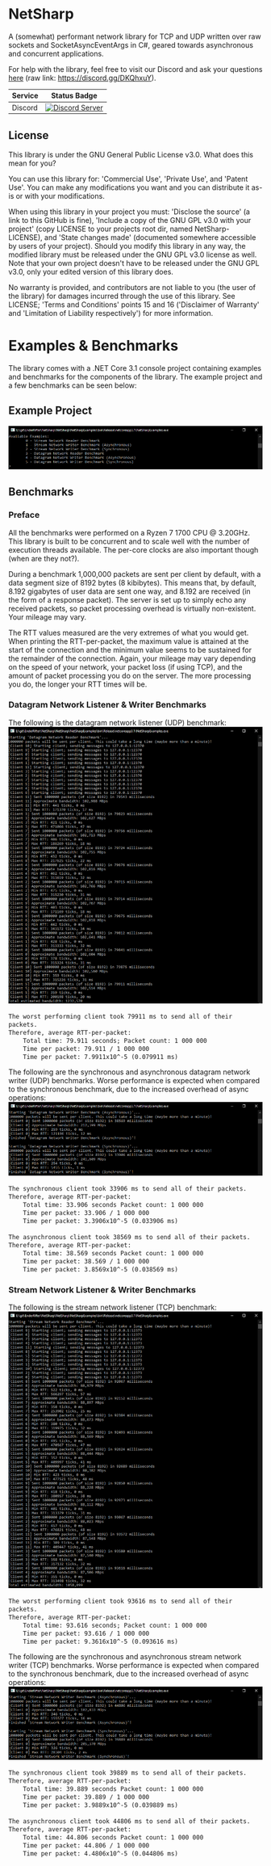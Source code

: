 # NetSharp
A (somewhat) performant network library for TCP and UDP written over raw sockets and SocketAsyncEventArgs in C#, geared towards asynchronous and concurrent applications.

For help with the library, feel free to visit our Discord and ask your questions [here](https://discord.gg/DKQhxuY) (raw link: https://discord.gg/DKQhxuY).

| Service | Status Badge |
| ------- | ------------ |
| Discord | [![Discord Server][discord-server-badge]](https://discord.gg/DKQhxuY) |

## License
This library is under the GNU General Public License v3.0. What does this mean for you?

You can use this library for: 'Commercial Use', 'Private Use', and 'Patent Use'. You can make any modifications you want and you can distribute it as-is or with your modifications.

When using this library in your project you must: 'Disclose the source' (a link to this GitHub is fine), 'Include a copy of the GNU GPL v3.0 with your project' (copy LICENSE to your projects root dir, named NetSharp-LICENSE), and 'State changes made' (documented somewhere accessible by users of your project). Should you modify this library in any way, the modified library must be released under the GNU GPL v3.0 license as well. Note that your own project doesn't have to be released under the GNU GPL v3.0, only your edited version of this library does.

No warranty is provided, and contributors are not liable to you (the user of the library) for damages incurred through the use of this library. See LICENSE; 'Terms and Conditions' points 15 and 16 ('Disclaimer of Warranty' and 'Limitation of Liability respectively') for more information.

# Examples & Benchmarks
The library comes with a .NET Core 3.1 console project containing examples and benchmarks for the components of the library. The example project and a few benchmarks can be seen below:

## Example Project
![Example Project 'Main Menu'][example-project]

## Benchmarks

### Preface
All the benchmarks were performed on a Ryzen 7 1700 CPU @ 3.20GHz. This library is built to be concurrent and to scale well with the number of execution threads available. The per-core clocks are also important though (when are they not?).

During a benchmark 1,000,000 packets are sent per client by default, with a data segment size of 8192 bytes (8 kibibytes). This means that, by default, 8.192 gigabytes of user data are sent one way, and 8.192 are received (in the form of a response packet). The server is set up to simply echo any received packets, so packet processing overhead is virtually non-existent. Your mileage may vary.

The RTT values measured are the very extremes of what you would get. When printing the RTT-per-packet, the maximum value is attained at the start of the connection and the minimum value seems to be sustained for the remainder of the connection. Again, your mileage may vary depending on the speed of your network, your packet loss (if using TCP), and the amount of packet processing you do on the server. The more processing you do, the longer your RTT times will be.

### Datagram Network Listener & Writer Benchmarks
The following is the datagram network listener (UDP) benchmark:
![Datagram Network Listener Benchmark][datagram-network-listener-benchmark]

```
The worst performing client took 79911 ms to send all of their packets.
Therefore, average RTT-per-packet:
    Total time: 79.911 seconds; Packet count: 1 000 000
    Time per packet: 79.911 / 1 000 000
    Time per packet: 7.9911x10^-5 (0.079911 ms)
```

The following are the synchronous and asynchronous datagram network writer (UDP) benchmarks. Worse performance is expected when compared to the synchronous benchmark, due to the increased overhead of async operations:
![Datagram Network Writer Benchmark][datagram-network-writer-benchmark]

```
The synchronous client took 33906 ms to send all of their packets.
Therefore, average RTT-per-packet:
    Total time: 33.906 seconds Packet count: 1 000 000
    Time per packet: 33.906 / 1 000 000
    Time per packet: 3.3906x10^-5 (0.033906 ms)

The asynchronous client took 38569 ms to send all of their packets.
Therefore, average RTT-per-packet:
    Total time: 38.569 seconds Packet count: 1 000 000
    Time per packet: 38.569 / 1 000 000
    Time per packet: 3.8569x10^-5 (0.038569 ms)
```

### Stream Network Listener & Writer Benchmarks
The following is the stream network listener (TCP) benchmark:
![Stream Network Listener Benchmark][stream-network-listener-benchmark]

```
The worst performing client took 93616 ms to send all of their packets.
Therefore, average RTT-per-packet:
    Total time: 93.616 seconds; Packet count: 1 000 000
    Time per packet: 93.616 / 1 000 000
    Time per packet: 9.3616x10^-5 (0.093616 ms)
```

The following are the synchronous and asynchronous stream network writer (TCP) benchmarks. Worse performance is expected when compared to the synchronous benchmark, due to the increased overhead of async operations:
![Stream Network Writer Benchmark][stream-network-writer-benchmark]

```
The synchronous client took 39889 ms to send all of their packets.
Therefore, average RTT-per-packet:
    Total time: 39.889 seconds Packet count: 1 000 000
    Time per packet: 39.889 / 1 000 000
    Time per packet: 3.9889x10^-5 (0.039889 ms)

The asynchronous client took 44806 ms to send all of their packets.
Therefore, average RTT-per-packet:
    Total time: 44.806 seconds Packet count: 1 000 000
    Time per packet: 44.806 / 1 000 000
    Time per packet: 4.4806x10^-5 (0.044806 ms)
```

[discord-server-badge]: https://img.shields.io/discord/703255900600795196.svg?style=flat-square&logo=discord&color=blue

[example-project]: example-selector.png

[datagram-network-listener-benchmark]: datagram-network-listener-benchmark.png
[datagram-network-writer-benchmark]: datagram-network-writer-benchmark.png

[stream-network-listener-benchmark]: stream-network-listener-benchmark.png
[stream-network-writer-benchmark]: stream-network-writer-benchmark.png

